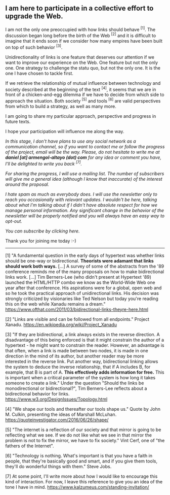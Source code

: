 ## I am here to participate in a collective effort to upgrade the Web.

I am not the only one preoccupied with how links should behave <sup>[1]</sup>. The discussion began long before the birth of the Web <sup>[2]</sup> and it is difficult to imagine that it ends soon if we consider how many empires have been built on top of such behavior <sup>[3]</sup>.

Unidirectionality of links is one feature that deserves our attention if we want to improve our experience on the Web. One feature but not the only one. One strategy to challenge the statu quo, but not the only one. It is the one I have chosen to tackle first.

If we retrieve the relationship of mutual influence between technology and society described at the beginning of the text <sup>[4]</sup>, it seems that we are in front of a chicken-and-egg dilemma if we have to decide from which side to approach the situation. Both society <sup>[5]</sup> and tools <sup>[6]</sup> are valid perspectives from which to build a strategy, as well as many more. 

I am going to share my particular approach, perspective and progress in future texts.

I hope your participation will influence me along the way.

*In this stage, I don't have plans to use any social network as a communication channel, so if you want to contact me or follow the progress of the project, email will be the way. Please, do not hesitate to write me at **daniel [at] armengol-altayo (dot) com** for any idea or comment you have, I'll be delighted to write you back <sup>[7]</sup>.*

*For sharing the progress, I will use a mailing list. The number of subscribers will give me a general idea (although I know that inaccurate) of the interest around the proposal.*

*I hate spam as much as everybody does. I will use the newsletter only to reach you occasionally with relevant updates. I wouldn't be here, talking about what I'm talking about if I didn't have absolute respect for how we manage personal information. Any significant change in the behavior of the newsletter will be properly notified and you will always have an easy way to opt-out.*

*You can subscribe by clicking here.*

Thank you for joining me today :-)

---

[1] "A fundamental question in the early days of hypertext was whether links should be one-way or bidirectional. **Theorists were adamant that links should work both ways.** [...] A survey of some of the abstracts from the '89 conference reminds me of the many proposals on how to make bidirectional links work. [...] Tim Berners-Lee (who didn't present at Hypertext '89) launched the HTML/HTTP combo we know as the World-Wide Web one year after that conference. His aspirations were for a global, open web and so he took the practical approach of unidirectional links. His decision was strongly criticized by visionaries like Ted Nelson but today you're reading this on the web while Xanadu remains a dream." https://www.ofthat.com/2011/03/bidirectional-links-theyre-here.html

[2] "Links are visible and can be followed from all endpoints." Project Xanadu. https://en.wikipedia.org/wiki/Project_Xanadu

[3] "If they are bidirectional, a link always exists in the reverse direction. A disadvantage of this being enforced is that it might constrain the author of a hypertext - he might want to constrain the reader. However, an advantage is that often, when a link is made between two nodes, it is made in one direction in the mind of its author, but another reader may be more interested in the reverse link. Put another way, bidirectional linking allows the system to deduce the inverse relationship, that if A includes B, for example, that B is part of A. **This effectively adds information for free.** This is important when a critical parameter of the system is how long it takes someone to create a link." Under the question "Should the links be monodirectional or bidirectional?", Tim Berners-Lee reflects about a bidirectional behavior for links. https://www.w3.org/DesignIssues/Topology.html

[4] "We shape our tools and thereafter our tools shape us." Quote by John M. Culkin, presenting the ideas of Marshall McLuhan. https://quoteinvestigator.com/2016/06/26/shape/

[5] "The internet is a reflection of our society and that mirror is going to be reflecting what we see. If we do not like what we see in that mirror the problem is not to fix the mirror, we have to fix society." Vint Cerf, one of "the fathers of the Internet".

[6] "Technology is nothing. What's important is that you have a faith in people, that they're basically good and smart, and if you give them tools, they'll do wonderful things with them." Steve Jobs.

[7] At some point, I'll write more about how I would like to encourage this kind of interaction. For now, I leave this reference to give you an idea of the tone I have in mind. https://www.kalzumeus.com/standing-invitation/